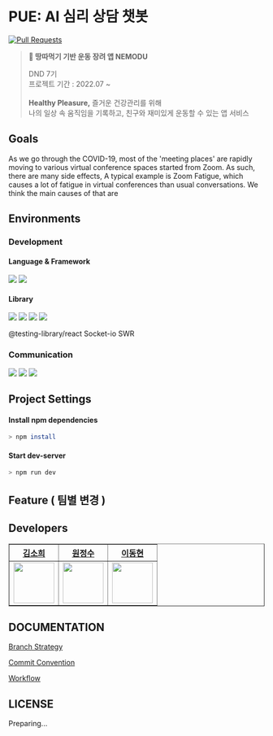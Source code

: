 # PUE: AI 심리 상담 챗봇
[![Pull Requests][pr-shield]][pr-url]
> **🏃 땅따먹기 기반 운동 장려 앱 NEMODU**  
>
> DND 7기 <br>
> 프로젝트 기간 : 2022.07 ~ <br> <br>
> **Healthy Pleasure,** 즐거운 건강관리를 위해 <br>
> 나의 일상 속 움직임을 기록하고, 친구와 재미있게 운동할 수 있는 앱 서비스
>

## Goals
As we go through the COVID-19, most of the 'meeting places' are rapidly moving to various virtual conference spaces started from Zoom. As such, there are many side effects, A typical example is Zoom Fatigue, which causes a lot of fatigue in virtual conferences than usual conversations. We think the main causes of that are


## Environments

### Development

#### Language & Framework
  <img src="https://img.shields.io/badge/TypeScript-3178c6?style=for-the-badge&logo=Typescript&logoColor=ffffff"/> <img src="https://img.shields.io/badge/Next.js-000?style=for-the-badge&logo=Next.js&logoColor=ffffff"/>

#### Library
  <img src="https://img.shields.io/badge/React-61DAFB?style=for-the-badge&logo=React&logoColor=ffffff"/> <img src="https://img.shields.io/badge/Jest-000?style=for-the-badge&logo=Vercel&logoColor=ffffff"/> <img src="https://img.shields.io/badge/React-61DAFB?style=for-the-badge&logo=React&logoColor=ffffff"/> <img src="https://img.shields.io/badge/Axios-8DD6F9?style=for-the-badge"/>

@testing-library/react
Socket-io
SWR

### Communication
<img src="https://img.shields.io/badge/Figma-F24E1E?style=for-the-badge&logo=Figma&logoColor=white"/> <img src="https://img.shields.io/badge/Slack-4A154B?style=for-the-badge&logo=Slack&logoColor=white"/> <img src="https://img.shields.io/badge/GitHub-181717?style=for-the-badge&logo=GitHub&logoColor=white"/>


## Project Settings



#### Install npm  dependencies

```bash
> npm install
```

#### Start dev-server

```bash
> npm run dev
```

## Feature ( 팀별 변경 ) 

## Developers
<div align="left">
    <table border="1">
        <th><a href="https://github.com/elbica">김소희</a></th>
        <th><a href="https://github.com/onejuice98">원정수</a></th>
                <th><a href="https://github.com/L2HYUNN">이동현</a></th>
        <tr>
            <td>
                <img src="https://github.com/elbica.png" width='80' />
            </td>
            <td>
                <img src="https://github.com/onejuice98.png" width='80' />
            </td>
            <td>
                <img src="https://github.com/L2HYUNN.png" width='80' />
            </td>
        </tr>
    </table>
</div>


## DOCUMENTATION
[Branch Strategy](https://github.com/PUE-AI-ChatBot/PUE-FE/wiki/Branch-Strategy)

[Commit Convention](https://github.com/PUE-AI-ChatBot/PUE-FE/wiki/Commit-Convention)

[Workflow](https://github.com/PUE-AI-ChatBot/PUE-FE/wiki/Workflow)

## LICENSE
Preparing... 



[pr-shield]: https://img.shields.io/github/issues-pr/Study-CodingTest/Study?style=for-the-badge
[pr-url]: https://github.com/PUE-AI-ChatBot/PUE-FE
